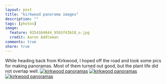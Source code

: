 ```yaml
---
layout: post
title: "kirkwood panorama images"
description: ""
tags: [photos]
image:
  feature: 9254164644_95b5f43b18_o.jpg
  credit: Aaron Addleman
comments: true
share: true
---
```



<p>While heading back from Kirkwood, I hoped off the road and took some pics for making panoramas. Most of them turned out good, but the plant life did not overlap well.
<a title="kirkwood panoramas" href="http://www.flickr.com/photos/57848744@N00/4562814994/"><img src="http://farm4.static.flickr.com/3012/4562814994_56bf753350_t.jpg" alt="kirkwood panoramas"></a>
<a title="kirkwood panoramas" href="http://www.flickr.com/photos/57848744@N00/4562814928/"><img src="http://farm4.static.flickr.com/3041/4562814928_2b83379a3b_t.jpg" alt="kirkwood panoramas"></a>
<a title="kirkwood panoramas" href="http://www.flickr.com/photos/57848744@N00/4562814860/"><img src="http://farm5.static.flickr.com/4063/4562814860_63862609f4_t.jpg" alt="kirkwood panoramas"></a></p>
